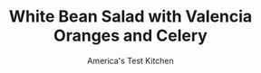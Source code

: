 ---
layout: ../../layouts/MarkdownPostLayout.astro
title: White Bean Salad with Valencia Oranges and Celery
author: America's Test Kitchen
pubDate: 2023-03-15
description: "Canned beans are a convenient shortcut, but we hoped to fool eaters into thinking wed spent hours in the kitchen."
image_url: https://res.cloudinary.com/hksqkdlah/image/upload/ar_1:1,c_fill,dpr_2.0,f_auto,fl_lossy.progressive.strip_profile,g_faces:auto,q_auto:low,w_344/SFS_White_Bean_Salad_with_Valencia_Oranges_and_Celery-6_uakm7w
tags: ["Side Dishes","Beans","Salads","Cook's Extras"]
calories: 2317
protein: 16
carbohydrates: 53
fats: 
fiber: 12
ingredients: ["1/3 cup, extra virgin olive oil","4 , garlic cloves, peeled and smashed",", Salt and pepper","3 (15-ounce) cans, cannellini beans, rinsed","1/4 cup, sherry vinegar","1 , shallot, minced","2 Valencia, oranges","3/4 cup thinly sliced, celery","1/2 cup, chopped fresh parsley"]
serves: 6
time: "30 minutes, plus 40 minutes resting"
instructions: ["Heat 1 tablespoon oil and garlic in medium saucepan over medium-high heat until just beginning to brown, about 2 minutes. Add 2 cups water and 1 teaspoon salt and bring to simmer. Remove from heat, add beans, cover, and let sit for 20 minutes. Combine vinegar and shallot in large bowl and let sit for 20 minutes.","Cut away peel and pith from oranges. Over bowl, use paring knife to slice between membranes to release segments. Drain beans and discard garlic. Add beans, remaining oil, orange segments, celery, and parsley to shallot mixture, and toss until thoroughly combined. Season with salt and pepper to taste. Let sit for 20 minutes. Serve."]
nutrition: ["1151 mg Potassium","217 mg Phosphorus","195 mg Calcium","7 mg Iron","120 mg Magnesium","709 mg Sodium","2 mg Zinc","12 g Fat","8 g Monounsaturated","1 g Polyunsaturated","28 mg Vitamin C","1 g Saturated","12 g Fiber","169 µg Folate (food)","1 g Sugars","100 µg Vitamin K","218 g Water","53 g Carbs","169 µg Folate equivalent (total)","16 g Protein","3 mg Vitamin E","28 µg Vitamin A","386 kcal Energy","2317 calories"]
notes: "This recipe will also work with other types of canned beans. It’s important to let the salad sit for 20 minutes before serving so the beans absorb the flavors of the other ingredients."
---